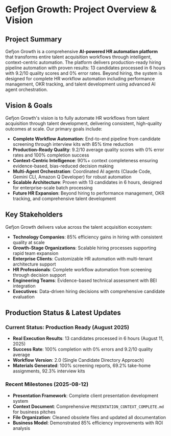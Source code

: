 # Gefjon Growth: Project Overview & Vision

## Project Summary

Gefjon Growth is a comprehensive **AI-powered HR automation platform** that transforms entire talent acquisition workflows through intelligent, context-centric automation. The platform delivers production-ready hiring pipeline automation with proven results: 13 candidates processed in 6 hours with 9.2/10 quality scores and 0% error rates. Beyond hiring, the system is designed for complete HR workflow automation including performance management, OKR tracking, and talent development using advanced AI agent orchestration.

## Vision & Goals

Gefjon Growth's vision is to fully automate HR workflows from talent acquisition through talent development, delivering consistent, high-quality outcomes at scale. Our primary goals include:

*   **Complete Workflow Automation**: End-to-end pipeline from candidate screening through interview kits with 85% time reduction
*   **Production-Ready Quality**: 9.2/10 average quality scores with 0% error rates and 100% completion success
*   **Context-Centric Intelligence**: 90%+ context completeness ensuring evidence-based, bias-reduced decision making
*   **Multi-Agent Orchestration**: Coordinated AI agents (Claude Code, Gemini CLI, Amazon Q Developer) for robust automation
*   **Scalable Architecture**: Proven with 13 candidates in 6 hours, designed for enterprise-scale batch processing
*   **Future HR Expansion**: Beyond hiring to performance management, OKR tracking, and comprehensive talent development

## Key Stakeholders

Gefjon Growth delivers value across the talent acquisition ecosystem:

*   **Technology Companies**: 85% efficiency gains in hiring with consistent quality at scale
*   **Growth-Stage Organizations**: Scalable hiring processes supporting rapid team expansion
*   **Enterprise Clients**: Customizable HR automation with multi-tenant architecture support
*   **HR Professionals**: Complete workflow automation from screening through decision support
*   **Engineering Teams**: Evidence-based technical assessment with BEI integration
*   **Executives**: Data-driven hiring decisions with comprehensive candidate evaluation

<!-- overview.md last updated from commit: 64fb3086b3a467d041068352872f75484f2d2a47 -->

## Production Status & Latest Updates

### Current Status: **Production Ready** (August 2025)
- **Real Execution Results**: 13 candidates processed in 6 hours (August 11, 2025)
- **Success Rate**: 100% completion with 0% errors and 9.2/10 quality average
- **Workflow Version**: 2.0 (Single Candidate Directory Approach)
- **Materials Generated**: 100% screening reports, 69.2% take-home assignments, 92.3% interview kits

### Recent Milestones (2025-08-12)
- **Presentation Framework**: Complete client presentation development system
- **Context Document**: Comprehensive `PRESENTATION_CONTEXT_COMPLETE.md` for business pitches
- **File Organization**: Cleaned obsolete files and updated all documentation
- **Business Model**: Demonstrated 85% efficiency improvements with ROI analysis
